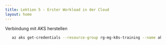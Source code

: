 ```yaml
---
title: Lektion 5 - Erster Workload in der Cloud
layout: home
---
```


Verbindung mit AKS herstellen

```bash
   az aks get-credentials --resource-group rg-mg-k8s-training --name aks-mg-k8s-training
```
